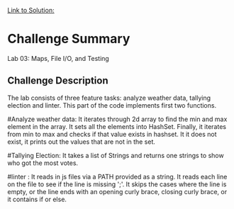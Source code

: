 
[Link to Solution: ](../basicLibrary/src/main/java/basicLibrary/Library.java)

# Challenge Summary
Lab 03: Maps, File I/O, and Testing

## Challenge Description
The lab consists of three feature tasks: analyze weather data, tallying
election and linter.
This part of the code implements first two functions.

#Analyze weather data: It iterates through 2d array to find the min and max 
element in the array. It sets all the elements into HashSet. Finally,
it iterates from min to max and checks if that value exists in hashset.
It it does not exist, it prints out the values that are not in the set.

#Tallying Election: It takes a list of Strings and returns one strings to 
show who got the most votes.

#linter : It reads in js files via a PATH provided as a string. It reads
each line on the file to see if the line is missing ';'. It skips the cases
where the line is empty, or the line ends with an opening curly brace, 
closing curly brace, or it contains if or else. 
